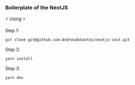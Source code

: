 ### Boilerplate of the NextJS 

⚡ Using ⚡

Step 1:
```bash
git clone git@github.com:AndresdoSantos/nextjs-init.git
```

Step 2:
```bash
yarn install
```
Step 3:
```bash
yarn dev
```
